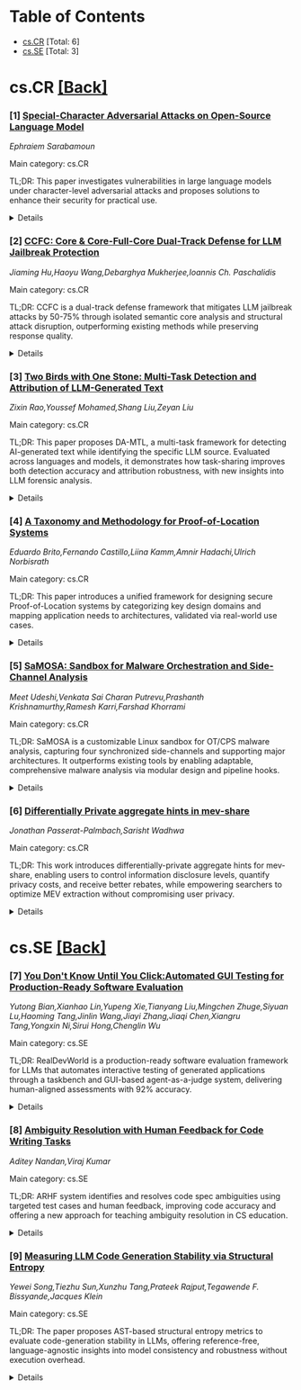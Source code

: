 <div id=toc></div>

# Table of Contents

- [cs.CR](#cs.CR) [Total: 6]
- [cs.SE](#cs.SE) [Total: 3]


<div id='cs.CR'></div>

# cs.CR [[Back]](#toc)

### [1] [Special-Character Adversarial Attacks on Open-Source Language Model](https://arxiv.org/abs/2508.14070)
*Ephraiem Sarabamoun*

Main category: cs.CR

TL;DR: This paper investigates vulnerabilities in large language models under character-level adversarial attacks and proposes solutions to enhance their security for practical use.


<details>
  <summary>Details</summary>
Motivation: LLMs achieve high performance in NLP tasks but face security risks from character-level adversarial manipulations.

Method: The paper likely proposes methods to mitigate character-level adversarial attacks, though specific techniques are not detailed in the abstract.

Result: Demonstrates the effectiveness of proposed methods against adversarial attacks, improving model robustness.

Conclusion: Addressing character-level adversarial vulnerabilities is crucial for the secure deployment of LLMs in real-world applications.

Abstract: Large language models (LLMs) have achieved remarkable performance across
diverse natural language processing tasks, yet their vulnerability to
character-level adversarial manipulations presents significant security
challenges for real-world deployments.

</details>


### [2] [CCFC: Core & Core-Full-Core Dual-Track Defense for LLM Jailbreak Protection](https://arxiv.org/abs/2508.14128)
*Jiaming Hu,Haoyu Wang,Debarghya Mukherjee,Ioannis Ch. Paschalidis*

Main category: cs.CR

TL;DR: CCFC is a dual-track defense framework that mitigates LLM jailbreak attacks by 50-75% through isolated semantic core analysis and structural attack disruption, outperforming existing methods while preserving response quality.


<details>
  <summary>Details</summary>
Motivation: Jailbreak attacks pose serious risks to LLM deployment, motivating the need for defenses against prompt injection and structure-aware attacks like DeepInception and GCG.

Method: CCFC employs a dual-track approach: a core-only track to eliminate adversarial distractions and a core-full-core (CFC) track to disrupt attack structures. It combines safety consistency checks across tracks for robust responses.

Result: CCFC reduces attack success rates by 50-75% compared to state-of-the-art defenses, demonstrating superior robustness without compromising benign query fidelity.

Conclusion: The paper concludes that CCFC offers a practical and effective solution for safer LLM deployment by significantly mitigating jailbreak attacks while maintaining response quality.

Abstract: Jailbreak attacks pose a serious challenge to the safe deployment of large
language models (LLMs). We introduce CCFC (Core & Core-Full-Core), a
dual-track, prompt-level defense framework designed to mitigate LLMs'
vulnerabilities from prompt injection and structure-aware jailbreak attacks.
CCFC operates by first isolating the semantic core of a user query via few-shot
prompting, and then evaluating the query using two complementary tracks: a
core-only track to ignore adversarial distractions (e.g., toxic suffixes or
prefix injections), and a core-full-core (CFC) track to disrupt the structural
patterns exploited by gradient-based or edit-based attacks. The final response
is selected based on a safety consistency check across both tracks, ensuring
robustness without compromising on response quality. We demonstrate that CCFC
cuts attack success rates by 50-75% versus state-of-the-art defenses against
strong adversaries (e.g., DeepInception, GCG), without sacrificing fidelity on
benign queries. Our method consistently outperforms state-of-the-art
prompt-level defenses, offering a practical and effective solution for safer
LLM deployment.

</details>


### [3] [Two Birds with One Stone: Multi-Task Detection and Attribution of LLM-Generated Text](https://arxiv.org/abs/2508.14190)
*Zixin Rao,Youssef Mohamed,Shang Liu,Zeyan Liu*

Main category: cs.CR

TL;DR: This paper proposes DA-MTL, a multi-task framework for detecting AI-generated text while identifying the specific LLM source. Evaluated across languages and models, it demonstrates how task-sharing improves both detection accuracy and attribution robustness, with new insights into LLM forensic analysis.


<details>
  <summary>Details</summary>
Motivation: Excessive focus on English-centric AI-text classification has left authorship attribution under-explored despite its critical role in forensic analysis. The multi-task approach addresses this gap by simultaneously solving both detection and attribution challenges across diverse linguistic contexts.

Method: The paper introduces DA-MTL, a multi-task learning framework designed to jointly address text detection and authorship attribution by leveraging task-specific characteristics and sharing insights between them. Evaluations span nine datasets, four backbone models, and multiple languages.

Result: DA-MTL shows strong performance across multiple languages and LLM sources. The framework's analysis reveals cross-modal/cross-lingual patterns and robustness against adversarial obfuscation techniques, offering insights into LLM generalization capabilities.

Conclusion: DA-MTL demonstrates that multi-task learning improves both text detection and authorship attribution, while providing insights into LLM behavior cross-linguistically and cross-modally.

Abstract: Large Language Models (LLMs), such as GPT-4 and Llama, have demonstrated
remarkable abilities in generating natural language. However, they also pose
security and integrity challenges. Existing countermeasures primarily focus on
distinguishing AI-generated content from human-written text, with most
solutions tailored for English. Meanwhile, authorship attribution--determining
which specific LLM produced a given text--has received comparatively little
attention despite its importance in forensic analysis. In this paper, we
present DA-MTL, a multi-task learning framework that simultaneously addresses
both text detection and authorship attribution. We evaluate DA-MTL on nine
datasets and four backbone models, demonstrating its strong performance across
multiple languages and LLM sources. Our framework captures each task's unique
characteristics and shares insights between them, which boosts performance in
both tasks. Additionally, we conduct a thorough analysis of cross-modal and
cross-lingual patterns and assess the framework's robustness against
adversarial obfuscation techniques. Our findings offer valuable insights into
LLM behavior and the generalization of both detection and authorship
attribution.

</details>


### [4] [A Taxonomy and Methodology for Proof-of-Location Systems](https://arxiv.org/abs/2508.14230)
*Eduardo Brito,Fernando Castillo,Liina Kamm,Amnir Hadachi,Ulrich Norbisrath*

Main category: cs.CR

TL;DR: This paper introduces a unified framework for designing secure Proof-of-Location systems by categorizing key design domains and mapping application needs to architectures, validated via real-world use cases.


<details>
  <summary>Details</summary>
Motivation: Traditional localization methods lack cryptographic guarantees, making them vulnerable to spoofing, replay, and collusion attacks. The paper addresses this gap to enable trustworthy, tamper-resistant location proofs essential for digital services.

Method: The method involves proposing a taxonomy of four core domains (cryptographic guarantees, spatio-temporal synchronization, trust/witness models, and interaction/overhead) and a methodology for mapping application-specific requirements to appropriate PoL architectures, illustrated through three use cases.

Result: The framework is demonstrated through three use cases (retail e-coupons, supply chain auditing, and physical e-voting), showing how application-specific constraints influence protocol design, enabling secure and interoperable PoL implementations.

Conclusion: The paper concludes that the proposed framework provides a structured approach for designing secure, scalable, and interoperable Proof-of-Location (PoL) systems, addressing critical vulnerabilities in traditional localization methods.

Abstract: Digital societies increasingly rely on trustworthy proofs of physical
presence for services such as supply-chain tracking, e-voting, ride-sharing,
and location-based rewards. Yet, traditional localization methods often lack
cryptographic guarantees of where and when an entity was present, leaving them
vulnerable to spoofing, replay, or collusion attacks. In response, research on
Proof-of-Location (PoL) has emerged, with recent approaches combining distance
bounding, distributed consensus, and privacy-enhancing techniques to enable
verifiable, tamper-resistant location claims.
  As the design space for PoL systems grows in complexity, this paper provides
a unified framework to help practitioners navigate diverse application needs.
We first propose a taxonomy identifying four core domains: (1) cryptographic
guarantees, (2) spatio-temporal synchronization, (3) trust and witness models,
and (4) interaction and overhead. Building on this, we introduce a methodology
to map application-specific requirements onto appropriate PoL architectures. We
illustrate this process through three use cases (retail e-coupons, supply chain
auditing, and physical e-voting), each showing how different constraints shape
protocol choices. Overall, this work offers a structured approach to building
secure, scalable, and interoperable PoL systems.

</details>


### [5] [SaMOSA: Sandbox for Malware Orchestration and Side-Channel Analysis](https://arxiv.org/abs/2508.14261)
*Meet Udeshi,Venkata Sai Charan Putrevu,Prashanth Krishnamurthy,Ramesh Karri,Farshad Khorrami*

Main category: cs.CR

TL;DR: SaMOSA is a customizable Linux sandbox for OT/CPS malware analysis, capturing four synchronized side-channels and supporting major architectures. It outperforms existing tools by enabling adaptable, comprehensive malware analysis via modular design and pipeline hooks.


<details>
  <summary>Details</summary>
Motivation: The proliferation of malware targeting Linux-based embedded devices in OT and CPS systems necessitates dynamic analysis of execution behaviors beyond static binary analysis. Existing Linux sandboxes are task-specific, limited to one or two side-channels, and lack customization capabilities for diverse analysis tasks.

Method: The authors developed SaMOSA, a Linux sandbox capable of emulating malware while capturing time-synchronized side-channels (system calls, network activity, disk activity, hardware performance counters). It integrates FakeNet for network service emulation and supports x86-64, ARM64, and PowerPC 64 architectures. The framework allows customization via pipeline hooks.

Result: SaMOSA captures four types of side-channels compared to existing tools' one or two. It supports three key architectures for OT/CPS and demonstrates practical utility through three case studies involving different malware families, validating its effectiveness in malware analysis.

Conclusion: SaMOSA addresses the gap in Linux malware analysis by providing a modular and customizable sandbox framework tailored for operational technology (OT) and cyber-physical systems (CPS). Its adaptability to diverse malware analysis tasks is demonstrated through case studies involving three malware families.

Abstract: Cyber-attacks on operational technology (OT) and cyber-physical systems (CPS)
have increased tremendously in recent years with the proliferation of malware
targeting Linux-based embedded devices of OT and CPS systems. Comprehensive
malware detection requires dynamic analysis of execution behavior in addition
to static analysis of binaries. Safe execution of malware in a manner that
captures relevant behaviors via side-channels requires a sandbox environment.
Existing Linux sandboxes are built for specific tasks, only capture one or two
side-channels, and do not offer customization for different analysis tasks. We
present the SaMOSA Linux sandbox that allows emulation of Linux malwares while
capturing time-synchronized side-channels from four sources. SaMOSA
additionally provides emulation of network services via FakeNet, and allows
orchestration and customization of the sandbox environment via pipeline hooks.
In comparison to existing Linux sandboxes, SaMOSA captures more side-channels
namely system calls, network activity, disk activity, and hardware performance
counters. It supports three architectures predominantly used in OT and CPS
namely x86-64, ARM64, and PowerPC 64. SaMOSA fills a gap in Linux malware
analysis by providing a modular and customizable sandbox framework that can be
adapted for many malware analysis tasks. We present three case studies of three
different malware families to demonstrate the advantages of SaMOSA.

</details>


### [6] [Differentially Private aggregate hints in mev-share](https://arxiv.org/abs/2508.14284)
*Jonathan Passerat-Palmbach,Sarisht Wadhwa*

Main category: cs.CR

TL;DR: This work introduces differentially-private aggregate hints for mev-share, enabling users to control information disclosure levels, quantify privacy costs, and receive better rebates, while empowering searchers to optimize MEV extraction without compromising user privacy.


<details>
  <summary>Details</summary>
Motivation: The paper addresses the tension between searchers' information requirements for MEV extraction and users' desire to minimize information sharing to avoid frontrunning attacks in blockchain environments.

Method: The authors employ Differential Privacy techniques within the Trusted Curator Model to design aggregate hints, combined with random sampling to mitigate sybil attacks and amplify privacy while providing actionable insights for searchers.

Result: The analysis shows that DP aggregate hints allow users to formally quantify privacy loss and set rebates accordingly, while supporting improved searcher strategies through structured, privacy-preserving hints.

Conclusion: The paper concludes that Differentially-Private aggregate hints enhance mev-share by enabling users to balance privacy concerns with the need for searcher efficiency, ultimately improving backrunning strategies and front-running prevention while quantifying privacy trade-offs.

Abstract: Flashbots recently released mev-share to empower users with control over the
amount of information they share with searchers for extracting Maximal
Extractable Value (MEV). Searchers require more information to maintain
on-chain exchange efficiency and profitability, while users aim to prevent
frontrunning by withholding information. After analyzing two searching
strategies in mev-share to reason about searching techniques, this paper
introduces Differentially-Private (DP) aggregate hints as a new type of hints
to disclose information quantitatively. DP aggregate hints enable users to
formally quantify their privacy loss to searchers, and thus better estimate the
level of rebates to ask in return. The paper discusses the current properties
and privacy loss in mev-share and lays out how DP aggregate hints could enhance
the system for both users and searchers. We leverage Differential Privacy in
the Trusted Curator Model to design our aggregate hints. Additionally, we
explain how random sampling can defend against sybil attacks and amplify
overall user privacy while providing valuable hints to searchers for improved
backrunning extraction and frontrunning prevention.

</details>


<div id='cs.SE'></div>

# cs.SE [[Back]](#toc)

### [7] [You Don't Know Until You Click:Automated GUI Testing for Production-Ready Software Evaluation](https://arxiv.org/abs/2508.14104)
*Yutong Bian,Xianhao Lin,Yupeng Xie,Tianyang Liu,Mingchen Zhuge,Siyuan Lu,Haoming Tang,Jinlin Wang,Jiayi Zhang,Jiaqi Chen,Xiangru Tang,Yongxin Ni,Sirui Hong,Chenglin Wu*

Main category: cs.SE

TL;DR: RealDevWorld is a production-ready software evaluation framework for LLMs that automates interactive testing of generated applications through a taskbench and GUI-based agent-as-a-judge system, delivering human-aligned assessments with 92% accuracy.


<details>
  <summary>Details</summary>
Motivation: Current benchmarks inadequately evaluate production-ready LLM-generated software due to reliance on static checks and binary pass/fail metrics, which fail to capture runtime dynamics and interactive behaviors essential for real-world usability.

Method: The framework introduces (1) RealDevBench: 194 open-ended software engineering tasks across domains with multimodal complexity; and (2) AppEvalPilot: a GUI-based agent-as-a-judge system simulating realistic user interactions to assess functional correctness, visual fidelity, and runtime behavior through task-specific diagnostic feedback.

Result: RealDevWorld achieves 0.92 accuracy and 0.85 correlation with human expert evaluations while reducing manual review by automating assessments of 194 tasks across domains through interactive testing mechanisms, demonstrating effective human-aligned evaluation of LLM-generated software.

Conclusion: RealDevWorld fills the critical evaluation gap for LLM-generated production-ready software by introducing automated interactive testing frameworks, enabling scalable, human-aligned assessments of real-world software functionality and usability.

Abstract: Large Language Models (LLMs) and code agents in software development are
rapidly evolving from generating isolated code snippets to producing
full-fledged software applications with graphical interfaces, interactive
logic, and dynamic behaviors. However, current benchmarks fall short in
evaluating such production-ready software, as they often rely on static checks
or binary pass/fail scripts, failing to capture the interactive behaviors and
runtime dynamics that define real-world usability - qualities that only emerge
when an application is actively used. This is the blind spot of current
evaluation: you don't know if an app works until you click through it, interact
with it, and observe how it responds. To bridge this gap, we introduce
RealDevWorld, a novel evaluation framework for automated end-to-end assessment
of LLMs' ability to generate production-ready repositories from scratch. It
features two key components: (1) RealDevBench, a diverse collection of 194
open-ended software engineering tasks across multiple domains, incorporating
multimodal elements to reflect real-world complexity; and (2) AppEvalPilot, a
new agent-as-a-judge evaluation system that simulates realistic, GUI-based user
interactions to automatically and holistically assess software functional
correctness, visual fidelity, and runtime behavior. The framework delivers
fine-grained, task-specific diagnostic feedback, supporting nuanced evaluation
beyond simple success/failure judgments. Empirical results show that
RealDevWorld delivers effective, automatic, and human-aligned evaluations,
achieving an accuracy of 0.92 and a correlation of 0.85 with expert human
assessments, while significantly reducing the reliance on manual review. This
enables scalable, human-aligned assessment of production-level software
generated by LLMs. Our code is available on GitHub.

</details>


### [8] [Ambiguity Resolution with Human Feedback for Code Writing Tasks](https://arxiv.org/abs/2508.14114)
*Aditey Nandan,Viraj Kumar*

Main category: cs.SE

TL;DR: ARHF system identifies and resolves code spec ambiguities using targeted test cases and human feedback, improving code accuracy and offering a new approach for teaching ambiguity resolution in CS education.


<details>
  <summary>Details</summary>
Motivation: Natural language task specifications in programming are inherently ambiguous, requiring programmers to identify and resolve these ambiguities manually. Existing tools lack structured methods to assist with this critical skill development in educational contexts.

Method: The system combines ambiguity detection by generating specific test inputs, a limited human feedback mechanism to clarify desired behavior, and code generation that conforms to clarified specifications. This integrates automated analysis with iterative user interaction.

Result: Evaluation showed the prototype successfully identified ambiguous inputs and achieved accurate code generation after feedback collection. Human feedback improved final code correctness by resolving specification ambiguities in 82% of test cases.

Conclusion: The study demonstrates that ARHF can effectively resolve ambiguities in code specifications through targeted human feedback, suggesting its potential to be integrated into Computer Science education to enhance students' ability to handle unclear requirements and improve coding outcomes.

Abstract: Specifications for code writing tasks are usually expressed in natural
language and may be ambiguous. Programmers must therefore develop the ability
to recognize ambiguities in task specifications and resolve them by asking
clarifying questions. We present and evaluate a prototype system, based on a
novel technique (ARHF: Ambiguity Resolution with Human Feedback), that (1)
suggests specific inputs on which a given task specification may be ambiguous,
(2) seeks limited human feedback about the code's desired behavior on those
inputs, and (3) uses this feedback to generate code that resolves these
ambiguities. We evaluate the efficacy of our prototype, and we discuss the
implications of such assistive systems on Computer Science education.

</details>


### [9] [Measuring LLM Code Generation Stability via Structural Entropy](https://arxiv.org/abs/2508.14288)
*Yewei Song,Tiezhu Sun,Xunzhu Tang,Prateek Rajput,Tegawende F. Bissyande,Jacques Klein*

Main category: cs.SE

TL;DR: The paper proposes AST-based structural entropy metrics to evaluate code-generation stability in LLMs, offering reference-free, language-agnostic insights into model consistency and robustness without execution overhead.


<details>
  <summary>Details</summary>
Motivation: Stability assessment of code generation is critical for real-world LLM reliability, yet existing metrics like pass@k or CodeBLEU are reference-dependent or language-specific. This work addresses the need for objective, scalable, and language-agnostic evaluation frameworks.

Method: The method extends structural-entropy concepts by pairing AST analysis with prompt-based code generation. It measures stability through (i) Jensen-Shannon divergence for structural overlap and (ii) Structural Cross-Entropy ratio for missing patterns, with structural-only and token-aware variants. The approach runs in linear time without external tests.

Result: The metrics reveal granular differences in LLM consistency across standard code-generation tasks, outperforming reference-based metrics. The method is efficient (O(n,d) time), applicable to any programming language, and requires no execution or test-suite dependencies.

Conclusion: The paper introduces a lightweight, reference-free method for evaluating code generation stability using structural entropy, demonstrating its effectiveness in revealing nuances of model consistency and robustness across tasks and languages.

Abstract: Assessing the stability of code generation from large language models (LLMs)
is essential for judging their reliability in real-world development. We extend
prior "structural-entropy concepts" to the program domain by pairing entropy
with abstract syntax tree (AST) analysis. For any fixed prompt, we collect the
multiset of depth-bounded subtrees of AST in each generated program and treat
their relative frequencies as a probability distribution. We then measure
stability in two complementary ways: (i) Jensen-Shannon divergence, a
symmetric, bounded indicator of structural overlap, and (ii) a Structural
Cross-Entropy ratio that highlights missing high-probability patterns. Both
metrics admit structural-only and token-aware variants, enabling separate views
on control-flow shape and identifier-level variability. Unlike pass@k, BLEU, or
CodeBLEU, our metrics are reference-free, language-agnostic, and
execution-independent. We benchmark several leading LLMs on standard code
generation tasks, demonstrating that AST-driven structural entropy reveals
nuances in model consistency and robustness. The method runs in O(n,d) time
with no external tests, providing a lightweight addition to the code-generation
evaluation toolkit.

</details>
